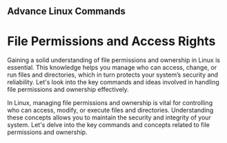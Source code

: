 ## Advance Linux Commands


# File Permissions and Access Rights

Gaining a solid understanding of file permissions and ownership in Linux is essential. This knowledge helps you manage who can access, change, or run files and directories, which in turn protects your system’s security and reliability. Let's look into the key commands and ideas involved in handling file permissions and ownership effectively.

In Linux, managing file permissions and ownership is vital for controlling who can access, modify, or execute files and directories.
Understanding these concepts allows you to maintain the security and integrity of your system. Let's delve into the key commands and concepts related to file permissions and ownership.

